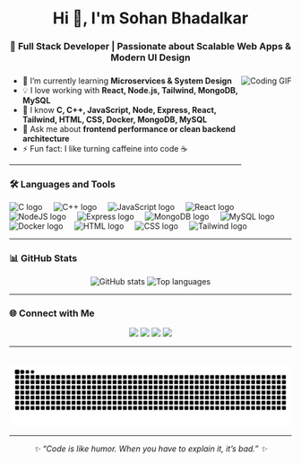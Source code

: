 <h1 align="center">Hi 👋, I'm Sohan Bhadalkar</h1>

<h3 align="center">🚀 Full Stack Developer | Passionate about Scalable Web Apps & Modern UI Design</h3>

###

<img align="right" height="180" src="https://i.imgur.com/MI4JZ8d.gif" alt="Coding GIF" />

- 🌱 I’m currently learning **Microservices & System Design**
- 💡 I love working with **React, Node.js, Tailwind, MongoDB, MySQL**
- 🧠 I know **C, C++, JavaScript, Node, Express, React, Tailwind, HTML, CSS, Docker, MongoDB, MySQL**
- 💬 Ask me about **frontend performance or clean backend architecture**
- ⚡ Fun fact: I like turning caffeine into code ☕  

---

### 🛠️ Languages and Tools

<div align="left">
  <img src="https://cdn.jsdelivr.net/gh/devicons/devicon/icons/c/c-original.svg" height="40" alt="C logo" />
  <img width="12" />
  <img src="https://cdn.jsdelivr.net/gh/devicons/devicon/icons/cplusplus/cplusplus-original.svg" height="40" alt="C++ logo" />
  <img width="12" />
  <img src="https://cdn.jsdelivr.net/gh/devicons/devicon/icons/javascript/javascript-original.svg" height="40" alt="JavaScript logo" />
  <img width="12" />
  <img src="https://cdn.jsdelivr.net/gh/devicons/devicon/icons/react/react-original.svg" height="40" alt="React logo" />
  <img width="12" />
  <img src="https://cdn.jsdelivr.net/gh/devicons/devicon/icons/nodejs/nodejs-original.svg" height="40" alt="NodeJS logo" />
  <img width="12" />
  <img src="https://cdn.jsdelivr.net/gh/devicons/devicon/icons/express/express-original.svg" height="40" alt="Express logo" />
  <img width="12" />
  <img src="https://cdn.jsdelivr.net/gh/devicons/devicon/icons/mongodb/mongodb-original.svg" height="40" alt="MongoDB logo" />
  <img width="12" />
  <img src="https://cdn.jsdelivr.net/gh/devicons/devicon/icons/mysql/mysql-original.svg" height="40" alt="MySQL logo" />
  <img width="12" />
  <img src="https://cdn.jsdelivr.net/gh/devicons/devicon/icons/docker/docker-original.svg" height="40" alt="Docker logo" />
  <img width="12" />
  <img src="https://cdn.jsdelivr.net/gh/devicons/devicon/icons/html5/html5-original.svg" height="40" alt="HTML logo" />
  <img width="12" />
  <img src="https://cdn.jsdelivr.net/gh/devicons/devicon/icons/css3/css3-original.svg" height="40" alt="CSS logo" />
  <img width="12" />
  <img src="https://cdn.jsdelivr.net/gh/devicons/devicon/icons/tailwindcss/tailwindcss-plain.svg" height="40" alt="Tailwind logo" />
</div>

---

### 📊 GitHub Stats

<div align="center">
  <img src="https://github-readme-stats.vercel.app/api?username=stimpy3&show_icons=true&theme=radical&include_all_commits=true&count_private=true" height="170" alt="GitHub stats" />
  <img src="https://github-readme-stats.vercel.app/api/top-langs?username=stimpy3&layout=compact&langs_count=6&theme=radical" height="170" alt="Top languages" />
</div>

---

### 🌐 Connect with Me

<div align="center">
  <a href="mailto:sohan.bhadalkar@gmail.com"><img src="https://img.shields.io/badge/Gmail-D14836?style=for-the-badge&logo=gmail&logoColor=white" /></a>
  <a href="https://www.linkedin.com/in/sohan-bhadalkar/"><img src="https://img.shields.io/badge/LinkedIn-0077B5?style=for-the-badge&logo=linkedin&logoColor=white" /></a>
  <a href="https://www.instagram.com/yourusername/"><img src="https://img.shields.io/badge/Instagram-E4405F?style=for-the-badge&logo=instagram&logoColor=white" /></a>
  <a href="https://discord.gg/yourdiscord"><img src="https://img.shields.io/badge/Discord-5865F2?style=for-the-badge&logo=discord&logoColor=white" /></a>
</div>

---

<br clear="both" />

<div align="center">
  <img src="https://raw.githubusercontent.com/stimpy3/stimpy3/output/snake.svg" alt="Snake animation" />
</div>

---

<div align="center">
  <i>✨ “Code is like humor. When you have to explain it, it’s bad.” ✨</i>
</div>
